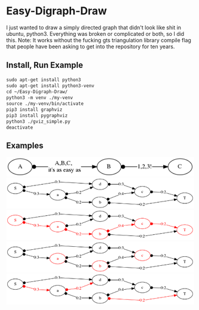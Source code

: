 # Easy-Digraph-Draw
I just wanted to draw a simply directed graph that didn't look like shit in ubuntu, python3. Everything was broken or complicated or both, so I did this. Note: It works without the fucking gts triangulation library compile flag that people have been asking to get into the repository for ten years.

## Install, Run Example

```
sudo apt-get install python3
sudo apt-get install python3-venv
cd ~/Easy-Digraph-Draw/
python3 -m venv ./my-venv
source ./my-venv/bin/activate
pip3 install graphviz
pip3 install pygraphviz
python3 ./gviz_simple.py
deactivate
```

## Examples

![example 0](https://github.com/darkhipo/Easy-Digraph-Draw/blob/master/examples/ABC.png "Example 0")
![example 1](https://github.com/darkhipo/Easy-Digraph-Draw/blob/master/examples/1.png "Example 1")
![example 2](https://github.com/darkhipo/Easy-Digraph-Draw/blob/master/examples/2.png "Example 2")
![example 3](https://github.com/darkhipo/Easy-Digraph-Draw/blob/master/examples/3.png "Example 3")
![example 4](https://github.com/darkhipo/Easy-Digraph-Draw/blob/master/examples/4.png "Example 4")
